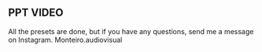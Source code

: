 ## PPT VIDEO
All the presets are done, but if you have any questions, send me a message on Instagram. Monteiro.audiovisual

